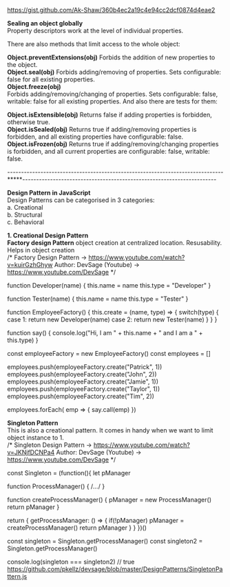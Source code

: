 https://gist.github.com/Ak-Shaw/360b4ec2a19c4e94cc2dcf0874d4eae2

**Sealing an object globally**<br />
Property descriptors work at the level of individual properties.

There are also methods that limit access to the whole object:<br />

**Object.preventExtensions(obj)**
Forbids the addition of new properties to the object.<br />
**Object.seal(obj)**
Forbids adding/removing of properties. Sets configurable: false for all existing properties.<br />
**Object.freeze(obj)**<br />
Forbids adding/removing/changing of properties. Sets configurable: false, writable: false for all existing properties.
And also there are tests for them:<br />

**Object.isExtensible(obj)**
Returns false if adding properties is forbidden, otherwise true.<br />
**Object.isSealed(obj)**
Returns true if adding/removing properties is forbidden, and all existing properties have configurable: false.<br />
**Object.isFrozen(obj)**
Returns true if adding/removing/changing properties is forbidden, and all current properties are configurable: false, writable: false.

------------------------------------------------------------------------------*****----------------------------------------------------------------------

**Design Pattern in JavaScript**<br />
Design Patterns can be categorised in 3 categories: <br />
a. Creational <br />
b. Structural <br />
c. Behavioral <br />

**1. Creational Design Pattern**<br />
**Factory design Pattern**
object creation at centralized location. Resusability. Helps in object creation <br />
/*
    Factory Design Pattern -> https://www.youtube.com/watch?v=kuirGzhGhyw
    Author: DevSage (Youtube) -> https://www.youtube.com/DevSage
*/

function Developer(name)
{
  this.name = name
  this.type = "Developer"
}

function Tester(name)
{
  this.name = name
  this.type = "Tester"
}

function EmployeeFactory()
{
  this.create = (name, type) => {
    switch(type)
    {
      case 1:
        return new Developer(name)
      case 2:
        return new Tester(name)
    }
  }
}

function say()
{
  console.log("Hi, I am " + this.name + " and I am a " + this.type)
}

const employeeFactory = new EmployeeFactory()
const employees = []

employees.push(employeeFactory.create("Patrick", 1))
employees.push(employeeFactory.create("John", 2))
employees.push(employeeFactory.create("Jamie", 1))
employees.push(employeeFactory.create("Taylor", 1))
employees.push(employeeFactory.create("Tim", 2))

employees.forEach( emp => {
  say.call(emp)
})

**Singleton Pattern** <br />
This is also a creational pattern. It comes in handy when we want to limit object instance to 1. <br />
/*
    Singleton Design Pattern -> https://www.youtube.com/watch?v=JKNjfDCNPa4
    Author: DevSage (Youtube) -> https://www.youtube.com/DevSage
*/

const Singleton = (function(){
  let pManager

  function ProcessManager() { /*...*/ }

  function createProcessManager()
  {
    pManager = new ProcessManager()
    return pManager
  }

  return {
      getProcessManager: () =>
      {
        if(!pManager)
          pManager = createProcessManager()
        return pManager
      }
  }
})()

const singleton = Singleton.getProcessManager()
const singleton2 = Singleton.getProcessManager()

console.log(singleton === singleton2) // true
https://github.com/pkellz/devsage/blob/master/DesignPatterns/SingletonPattern.js

